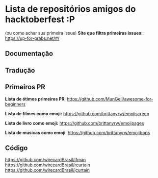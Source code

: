 # Lista de repositórios amigos do hacktoberfest :P 

(ou como achar sua primeira issue)
**Site que filtra primeiras issues:** https://up-for-grabs.net/#/
## Documentação

## Tradução

## Primeiros PR
**Lista de ótimos primeiros PR**: https://github.com/MunGell/awesome-for-beginners

**Lista de filmes como emoji:** https://github.com/brittanyrw/emojiscreen

**Lista de livro como emoji:** https://github.com/brittanyrw/emojipages

**Lista de musicas como emoji**: https://github.com/brittanyrw/emojibops

## Código
https://github.com/wirecardBrasil/ifman
https://github.com/wirecardBrasil/rcurtain
https://github.com/wirecardBrasil/jcurtain